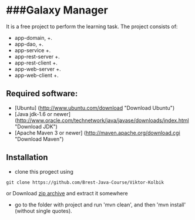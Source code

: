 ###Galaxy Manager
====================================

It is a free project to perform the learning task. The project consists of:
* app-domain, +.
* app-dao, +.
* app-service +.
* app-rest-server +.
* app-rest-client +.
* app-web-server +.
* app-web-client +.

Required software:
--------------
  -  [Ubuntu] (http://www.ubuntu.com/download "Download Ubuntu")
  -  [Java jdk-1.6 or newer] (http://www.oracle.com/technetwork/java/javase/downloads/index.html "Download JDK")
  -  [Apache Maven 3 or newer] (http://maven.apache.org/download.cgi "Download Maven")


Installation
------------
* clone this progect using
```
git clone https://github.com/Brest-Java-Course/Viktor-Kolbik
```
or Download [zip archive](https://codeload.github.com/Brest-Java-Course/Viktor-Kolbik/zip/master "This ")
	and extract it somewhere
* go to the folder with project and run 'mvn clean', and then 'mvn install' (without single quotes).
